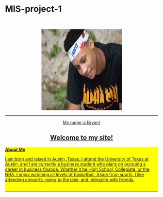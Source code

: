 # MIS-project-1
<p>&nbsp;</p>

<center><img src="IMG_8239.jpg" width="265" height="266" align="BOTTOM" /></center><hr />

<p style="text-align: center;"><a href="https://www.poptropica.com//>Click Here</a> to go to my favorite site</p>

<h1 style="text-align: center;">My name is Bryant</h1>

<h2 style="text-align: center;">Welcome to my site!</h2>

<div style="background-color:rgb(255, 255, 0);">
<p><strong>About Me</strong></p>

<p>I am born and raised in Austin, Texas. I attend the University of Texas at Austin, and I am currently a business student who plans on pursuing a career in business finance. Whether it be High School, Collegiate, or the NBA, I enjoy watching all levels of basketball. Aside from sports, I like attending concerts, going to the lake, and interactig with friends.  <br /><br /></p>

</body>

<hr />
